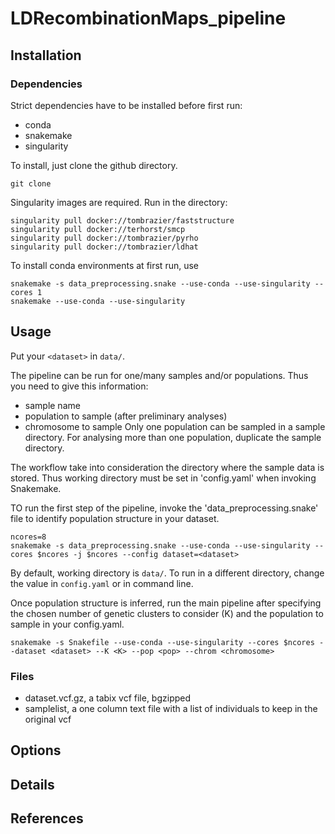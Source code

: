 # LDRecombinationMaps_pipeline

## Installation

### Dependencies

Strict dependencies have to be installed before first run:
- conda
- snakemake
- singularity

To install, just clone the github directory.

```
git clone
```

Singularity images are required. Run in the directory:

```
singularity pull docker://tombrazier/faststructure
singularity pull docker://terhorst/smcp
singularity pull docker://tombrazier/pyrho
singularity pull docker://tombrazier/ldhat
```

To install conda environments at first run, use

```
snakemake -s data_preprocessing.snake --use-conda --use-singularity --cores 1
snakemake --use-conda --use-singularity
```

## Usage

Put your `<dataset>` in `data/`.

The pipeline can be run for one/many samples and/or populations. Thus you need to give this information:
* sample name
* population to sample (after preliminary analyses)
* chromosome to sample
Only one population can be sampled in a sample directory. For analysing more than one population, duplicate the sample directory.

The workflow take into consideration the directory where the sample data is stored. Thus working directory must be set in 'config.yaml' when invoking Snakemake.

TO run the first step of the pipeline, invoke the 'data_preprocessing.snake' file to identify population structure in your dataset.

```
ncores=8
snakemake -s data_preprocessing.snake --use-conda --use-singularity --cores $ncores -j $ncores --config dataset=<dataset>
```

By default, working directory is `data/`. To run in a different directory, change the value in `config.yaml` or in command line.

Once population structure is inferred, run the main pipeline after specifying the chosen number of genetic clusters to consider (K) and the population to sample in your config.yaml.

```
snakemake -s Snakefile --use-conda --use-singularity --cores $ncores --dataset <dataset> --K <K> --pop <pop> --chrom <chromosome>
```

### Files

* dataset.vcf.gz, a tabix vcf file, bgzipped
* samplelist, a one column text file with a list of individuals to keep in the original vcf


## Options


## Details


## References

